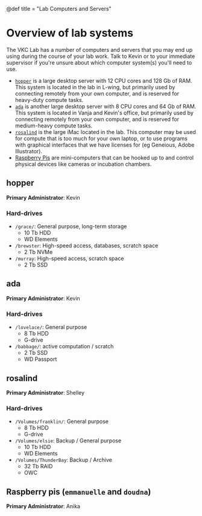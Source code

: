@def title = "Lab Computers and Servers"

# Overview of lab systems

The VKC Lab has a number of computers and servers
that you may end up using during the course of your lab work.
Talk to Kevin or to your immediate supervisor
if you're unsure about which computer system(s) you'll need to use.

- [`hopper`](#hopper) is a large desktop server
  with 12 CPU cores and 128 Gb of RAM.
  This system is located in the lab in L-wing, but
  primarily used by connecting remotely from your own computer,
  and is reserved for heavy-duty compute tasks.
- [`ada`](#ada) is another large desktop server
  with 8 CPU cores and 64 Gb of RAM.
  This system is located in Vanja and Kevin's office, but
  primarily used by connecting remotely from your own computer,
  and is reserved for medium-heavy compute tasks.
- [`rosalind`](#rosalind) is the large iMac located in the lab.
  This computer may be used for compute that is too much for your own laptop,
  or to use programs with graphical interfaces that we have licenses for
  (eg Geneious, Adobe Illustrator).
- [Raspberry Pis](#raspberry-pis-emmanuelle-and-doudna) are mini-computers
  that can be hooked up to and control physical devices like cameras
  or incubation chambers.


## hopper

**Primary Administrator**: Kevin

### Hard-drives

- `/grace/`: General purpose, long-term storage
  - 10 Tb HDD
  - WD Elements
- `/brewster`: High-speed access, databases, scratch space
  - 2 Tb NVMe
- `/murray`: High-speed access, scratch space
  - 2 Tb SSD

## ada

**Primary Administrator**: Kevin

### Hard-drives

- `/lovelace/`: General purpose
  - 8 Tb HDD
  - G-drive
- `/babbage/`: active computation / scratch
  - 2 Tb SSD
  - WD Passport

## rosalind

**Primary Administrator**: Shelley

### Hard-drives

- `/Volumes/franklin/`: General purpose
  - 8 Tb HDD
  - G-drive
- `/Volumes/elsie`: Backup / General purpose
  - 10 Tb HDD
  - WD Elements
- `/Volumes/ThunderBay`: Backup / Archive
  - 32 Tb RAID
  - OWC

## Raspberry pis (`emmanuelle` and `doudna`)

**Primary Administrator**: Anika
